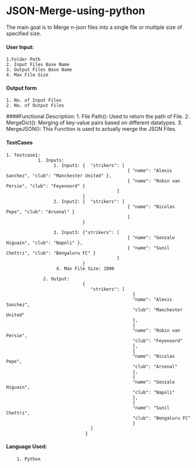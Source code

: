 # JSON-Merge-using-python
The main goal is to Merge n-json files into a single file or multiple size of specified size.

#### User Input:
    1.Folder Path
    2. Input Files Base Name
    3. Output Files Base Name
    4. Max File Size
   
   
#### Output form
    1. No. of Input Files
    2. No. of Output Files
    
    
####Functional Description:
     1. File Path(): Used to return the path of File.
     2. MergeDict(): Merging of key-value pairs based on different datatypes.
     3. MergeJSON(): This Function is used to actually merge the JSON Files.
     

#### TestCases
    1. Testcase1:
                1. Inputs:
                      1. Input1: {  "strikers": [
                                                  { "name": "Alexis Sanchez", "club": "Manchester United" },
                                                  { "name": "Robin van Persie", "club": "Feyenoord" }
                                              ] 
                                 }
                      2. Input2: {  "strikers": [
                                                  { "name": "Nicolas Pepe", "club": "Arsenal" }
                                                  ] 
                                 }
                      
                      3. Input3: {"strikers": [
                                                  { "name": "Gonzalo Higuain", "club": "Napoli" },
                                                  { "name": "Sunil Chettri", "club": "Bengaluru FC" }
                                              ]
                                 }
                       4. Max File Size: 1000
                       
                  2. Output:
                                 {
                                    "strikers": [
                                                    {
                                                    "name": "Alexis Sanchez",
                                                    "club": "Manchester United"
                                                    },
                                                    {
                                                    "name": "Robin van Persie",
                                                    "club": "Feyenoord"
                                                    },
                                                    {
                                                    "name": "Nicolas Pepe",
                                                    "club": "Arsenal"
                                                    },
                                                    {
                                                    "name": "Gonzalo Higuain",
                                                    "club": "Napoli"
                                                    },
                                                    {
                                                    "name": "Sunil Chettri",
                                                    "club": "Bengaluru FC"
                                                    }
                                    ]
                                  }

#### Language Used:
        1. Python
 
     
     
